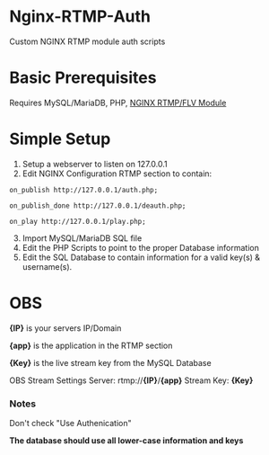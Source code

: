 # Nginx-RTMP-Auth

Custom NGINX RTMP module auth scripts

# Basic Prerequisites

Requires MySQL/MariaDB, PHP, [NGINX RTMP/FLV Module](https://github.com/winshining/nginx-http-flv-module)

# Simple Setup

1. Setup a webserver to listen on 127.0.0.1
2. Edit NGINX Configuration RTMP section to contain:

`on_publish http://127.0.0.1/auth.php;`

`on_publish_done http://127.0.0.1/deauth.php;`

`on_play http://127.0.0.1/play.php;`

3. Import MySQL/MariaDB SQL file
4. Edit the PHP Scripts to point to the proper Database information
5. Edit the SQL Database to contain information for a valid key(s) & username(s).

# OBS

**{IP}** is your servers IP/Domain

**{app}** is the application in the RTMP section

**{Key}** is the live stream key from the MySQL Database

OBS Stream Settings
Server: rtmp://**{IP}**/**{app}**
Stream Key: **{Key}**

### Notes
Don't check "Use Authenication"

**The database should use all lower-case information and keys**